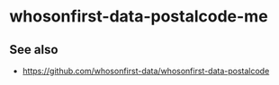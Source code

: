 # whosonfirst-data-postalcode-me

## See also

* https://github.com/whosonfirst-data/whosonfirst-data-postalcode
